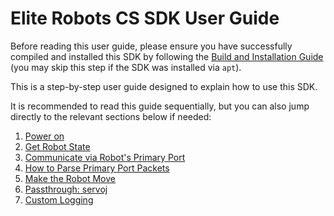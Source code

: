 # Elite Robots CS SDK User Guide  

Before reading this user guide, please ensure you have successfully compiled and installed this SDK by following the [Build and Installation Guide](../../BuildGuide/BuildGuide.en.md) (you may skip this step if the SDK was installed via `apt`).  

This is a step-by-step user guide designed to explain how to use this SDK.  

It is recommended to read this guide sequentially, but you can also jump directly to the relevant sections below if needed:  

1. [Power on](./Power-on-Robot.en.md)  
2. [Get Robot State](./Get-Robot-State.en.md)  
3. [Communicate via Robot's Primary Port](./Primary-Port-Message.en.md)  
4. [How to Parse Primary Port Packets](./How-to-Parser-30001.en.md)  
5. [Make the Robot Move](./Let-Robot-Move.en.md)  
6. [Passthrough: servoj](./Servoj-Move.en.md)  
7. [Custom Logging](./Log.en.md)